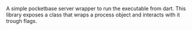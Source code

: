 A simple pocketbase server wrapper to run the executable from dart.
This library exposes a class that wraps a process object and interacts with it trough flags.
